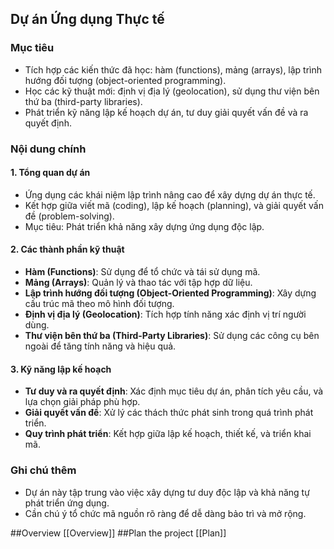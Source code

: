 ## Dự án Ứng dụng Thực tế

### Mục tiêu

- Tích hợp các kiến thức đã học: hàm (functions), mảng (arrays), lập trình hướng đối tượng (object-oriented programming).
- Học các kỹ thuật mới: định vị địa lý (geolocation), sử dụng thư viện bên thứ ba (third-party libraries).
- Phát triển kỹ năng lập kế hoạch dự án, tư duy giải quyết vấn đề và ra quyết định.

### Nội dung chính

#### 1. Tổng quan dự án

- Ứng dụng các khái niệm lập trình nâng cao để xây dựng dự án thực tế.
- Kết hợp giữa viết mã (coding), lập kế hoạch (planning), và giải quyết vấn đề (problem-solving).
- Mục tiêu: Phát triển khả năng xây dựng ứng dụng độc lập.

#### 2. Các thành phần kỹ thuật

- **Hàm (Functions)**: Sử dụng để tổ chức và tái sử dụng mã.
- **Mảng (Arrays)**: Quản lý và thao tác với tập hợp dữ liệu.
- **Lập trình hướng đối tượng (Object-Oriented Programming)**: Xây dựng cấu trúc mã theo mô hình đối tượng.
- **Định vị địa lý (Geolocation)**: Tích hợp tính năng xác định vị trí người dùng.
- **Thư viện bên thứ ba (Third-Party Libraries)**: Sử dụng các công cụ bên ngoài để tăng tính năng và hiệu quả.

#### 3. Kỹ năng lập kế hoạch

- **Tư duy và ra quyết định**: Xác định mục tiêu dự án, phân tích yêu cầu, và lựa chọn giải pháp phù hợp.
- **Giải quyết vấn đề**: Xử lý các thách thức phát sinh trong quá trình phát triển.
- **Quy trình phát triển**: Kết hợp giữa lập kế hoạch, thiết kế, và triển khai mã.

### Ghi chú thêm

- Dự án này tập trung vào việc xây dựng tư duy độc lập và khả năng tự phát triển ứng dụng.
- Cần chú ý tổ chức mã nguồn rõ ràng để dễ dàng bảo trì và mở rộng.

##Overview [[Overview]]
##Plan the project [[Plan]]
